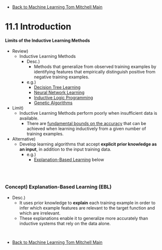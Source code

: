 * [Back to Machine Learning Tom Mitchell Main](../../main.md)

# 11.1 Introduction

#### Limits of the Inductive Learning Methods
- Review)
  - Inductive Learning Methods
    - Desc.)
      - Methods that generalize from observed training examples by identifying features that empirically distinguish positive from negative training examples.
    - e.g.)
      - [Decision Tree Learning](../../main.md#3-decision-tree-learning)
      - [Neural Network Learning](../../main.md#4-artificial-neural-networks-anns)
      - [Inductive Logic Programming](../../ch10/04/note.md#concept-inductive-logic-program-ilp)
      - [Genetic Algorithms](../../main.md#9-genetic-algorithms)
- Limit)
  - Inductive Learning Methods perform poorly when insufficient data is available.
    - There are [fundamental bounds on the accuracy](../../ch07/03/note.md#concept-general-bound-on-the-number-of-training-examples-for-successful-consistent-learner) that can be achieved when learning inductively from a given number of training examples.
- Alternative)
  - Develop learning algorithms that accept **explicit prior knowledge as an input**, in addition to the input training data.
    - e.g.)
      - [Explanation-Based Learning](#concept-explanation-based-learning-ebl) below

<br><br>

### Concept) Explanation-Based Learning (EBL)
- Desc.)
  - It uses prior knowledge to **explain** each training example in order to infer which example features are relevant to the target function and which are irrelevant.
  - These explanations enable it to generalize more accurately than inductive systems that rely on the data alone.







<br>

* [Back to Machine Learning Tom Mitchell Main](../../main.md)